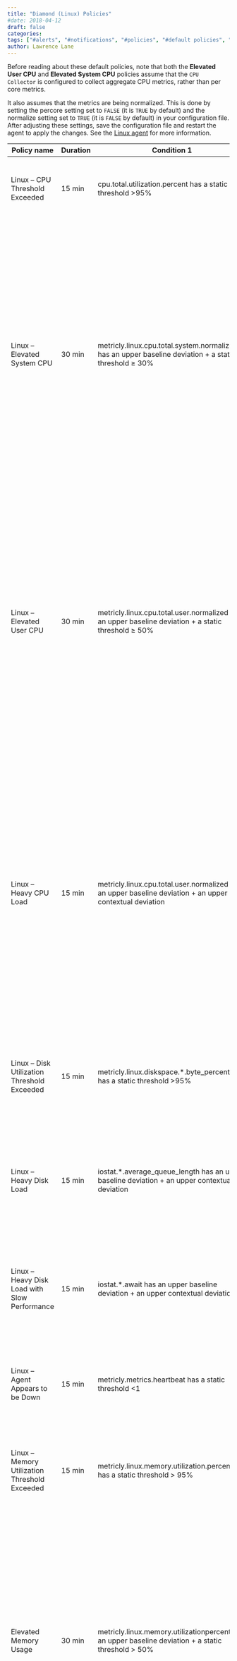 ```yaml
---
title: "Diamond (Linux) Policies"
#date: 2018-04-12
draft: false
categories:
tags: ["#alerts", "#notifications", "#policies", "#default policies", "#linux", "#diamond"]
author: Lawrence Lane
---
```


Before reading about these default policies, note that both the **Elevated User CPU** and **Elevated System CPU** policies assume that the `CPU Collector` is configured to collect aggregate CPU metrics, rather than per core metrics.

It also assumes that the metrics are being normalized. This is done by setting the percore setting set to `FALSE` (it is `TRUE` by default) and the normalize setting set to `TRUE` (it is `FALSE` by default) in your configuration file. After adjusting these settings, save the configuration file and restart the agent to apply the changes. See the [Linux agent][1] for more information.


| Policy name                                   | Duration | Condition 1                                                                                              | (and) Condition 2                                                                             | Category | Description                                                                                                                                                                                                                                                                                                                             |
|-----------------------------------------------|----------|----------------------------------------------------------------------------------------------------------|-----------------------------------------------------------------------------------------------|----------|-----------------------------------------------------------------------------------------------------------------------------------------------------------------------------------------------------------------------------------------------------------------------------------------------------------------------------------------|
| Linux – CPU Threshold Exceeded                | 15 min   | cpu.total.utilization.percent has a static threshold >95%                                                |                                                                                               | CRITICAL | The CPU on the SERVER instance has exceeded 95% for at least 15 minutes.                                                                                                                                                                                                                                                                |
| Linux – Elevated System CPU                   | 30 min   | metricly.linux.cpu.total.system.normalized has an upper baseline deviation + a static threshold ≥ 30%    |                                                                                               | INFO     | This policy will generate an Informational event when CPU usage by system processes is higher than normal, but only if the actual value is also above 30%. Customers typically don’t want to be informed of deviations in CPU behavior when the actual values are too low; you may want to tune the 30% threshold for your environment. |
| Linux – Elevated User CPU                     | 30 min   | metricly.linux.cpu.total.user.normalized has an upper baseline deviation + a static threshold ≥ 50%      |                                                                                               | INFO     | This policy will generate an Informational event when CPU usage by user processes is higher than normal, but only if the actual value is also above 50%. Customers typically don’t want to be informed of deviations in CPU behavior when the actual values are too low; you may want to tune the 50% threshold for your environment.   |
| Linux – Heavy CPU Load                        | 15 min   | metricly.linux.cpu.total.user.normalized has an upper baseline deviation + an upper contextual deviation | metricly.linux.loadavg.05.normalized has a static threshold > 2                               | CRITICAL | This is a CRITICAL event indicating that the server’s CPU is under heavy load, based upon upper deviations on CPU utilization percent and the normalized loadavg.05 metric being greater than 2. Rule of thumb is that the run queue size (represented by the loadavg) should not be greater than 2x the number of CPUs.                |
| Linux – Disk Utilization Threshold Exceeded   | 15 min   | metricly.linux.diskspace.*.byte_percentused has a static threshold >95%                                  |                                                                                               | CRITICAL | The consumed disk space on the SERVER instance has exceeded 95% for at least 15 minutes.                                                                                                                                                                                                                                                |
| Linux – Heavy Disk Load                       | 15 min   | iostat.*.average_queue_length has an upper baseline deviation + an upper contextual deviation            |                                                                                               | WARNING  | This is a WARNING which indicates that the disk is experiencing heavy load, but performance has not yet been impacted.                                                                                                                                                                                                                  |
| Linux – Heavy Disk Load with Slow Performance | 15 min   | iostat.*.await has an upper baseline deviation +  an upper contextual deviation                          | iostat.*.average_queue_length has an upper baseline deviation + an upper contextual deviation | CRITICAL | This is a CRITICAL event which indicates that the disk is not only experiencing heavy load, but performance is suffering.                                                                                                                                                                                                               |
| Linux – Agent Appears to be Down              | 15 min   | metricly.metrics.heartbeat has a static threshold <1                                                     |                                                                                               | WARNING  | A heartbeat has not been received for a Metricly Agent for at least the past 15 minutes; the Agent may be down.                                                                                                                                                                                                                         |
| Linux – Memory Utilization Threshold Exceeded | 15 min   | metricly.linux.memory.utilization.percent has a static threshold > 95%                                   |                                                                                               | CRITICAL | This is a CRITICAL event which is raised when memory utilization exceeds 95%.                                                                                                                                                                                                                                                           |
| Elevated Memory Usage                         | 30 min   | metricly.linux.memory.utilizationpercent has an upper baseline deviation + a static threshold > 50%      |                                                                                               | INFO     | This policy will generate an Informational event when memory usage is higher than normal, but only if the actual value is also above 50%. Customers typically don’t want to be informed of deviations in memory usage when the actual values are too low; you may want to tune the 50% threshold for your environment.                  |

[1]: /integrations/linux-agent
